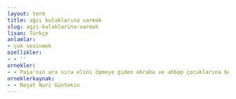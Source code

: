 ```yaml
---
layout: term
title: ağzı kulaklarına varmak
slug: agzi-kulaklarina-varmak
lisan: Türkçe
anlamlar:
- çok sevinmek
ozellikler:
- - ''
ornekler:
- - Paşa'nın ara sıra elini öpmeye giden akraba ve ahbap çocuklarına beni misal gösterdiğini ağzım kulaklarıma vararak öteden beriden işitiyordum.
orneklerkaynak:
- - Reşat Nuri Güntekin
---
```

